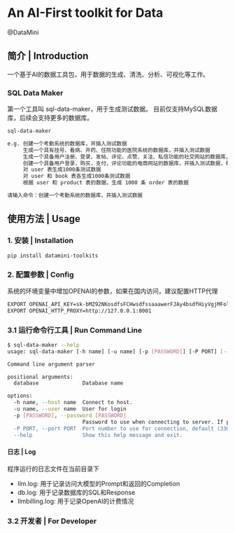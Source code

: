 # An AI-First toolkit for Data
@DataMini

## 简介 | Introduction
一个基于AI的数据工具包，用于数据的生成、清洗、分析、可视化等工作。


### SQL Data Maker
第一个工具叫 sql-data-maker，用于生成测试数据。
目前仅支持MySQL数据库，后续会支持更多的数据库。

```bash
sql-data-maker

e.g. 创建一个考勤系统的数据库，并插入测试数据
     生成一个具有挂号、看病、开药、住院功能的医院系统的数据库，并插入测试数据
     生成一个具备用户注册、登录、发帖、评论、点赞、关注、私信功能的社交网站的数据库，并插入测试数据
     创建一个具备用户登录，购买，支付，评论功能的电商网站的数据库，并插入测试数据，每张表不少于2000条
     对 user 表生成1000条测试数据
     对 user 和 book 表各生成1000条测试数据
     根据 user 和 product 表的数据，生成 1000 条 order 表的数据

请输入命令：创建一个考勤系统的数据库，并插入测试数据

```


## 使用方法 | Usage

### 1. 安装 | Installation

`pip install datamini-toolkits`

### 2. 配置参数 | Config

系统的环境变量中增加OPENAI的参数，如果在国内访问，建议配置HTTP代理
```bash
EXPORT OPENAI_API_KEY=sk-bMZ92NKosdfsFCHwsdfssaaawerFJAy4bsdfHiyVgjMFol2
EXPORT OPENAI_HTTP_PROXY=http://127.0.0.1:8001
```


### 3.1 运行命令行工具 | Run Command Line

```bash
$ sql-data-maker --help
usage: sql-data-maker [-h name] [-u name] [-p [PASSWORD]] [-P PORT] [--help] [database]

Command line argument parser

positional arguments:
  database              Database name

options:
  -h name, --host name  Connect to host.
  -u name, --user name  User for login
  -p [PASSWORD], --password [PASSWORD]
                        Password to use when connecting to server. If password is not given, it's asked from the tty.
  -P PORT, --port PORT  Port number to use for connection, default (3306).
  --help                Show this help message and exit.


```

#### 日志 | Log

程序运行的日志文件在当前目录下
- llm.log: 用于记录访问大模型的Prompt和返回的Completion
- db.log: 用于记录数据库的SQL和Response
- llmbilling.log: 用于记录OpenAI的计费情况



### 3.2 开发者 | For Developer
```python

```
